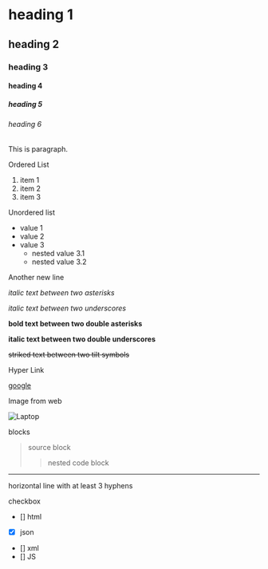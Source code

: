 # heading 1
## heading 2
### heading 3
#### heading 4
##### heading 5
###### heading 6

This is paragraph.

Ordered List
1. item 1
2. item 2
3. item 3

Unordered list
- value 1
- value 2
- value 3
    - nested value 3.1
    - nested value 3.2

Another new line

*italic text between two asterisks*

_italic text between two underscores_

**bold text between two double asterisks**

__italic text between two double underscores__

~~striked text between two tilt symbols~~

Hyper Link

[google](https://www.google.com/)

Image from web

![Laptop](https://pisces.bbystatic.com/image2/BestBuy_US/images/products/6582/6582839_sd.jpg;maxHeight=140;maxWidth=140;format=webp)

blocks

> source block
>> nested code block
---
horizontal line with at least 3 hyphens

checkbox
- []  html
- [X] json
- [] xml
- [] JS